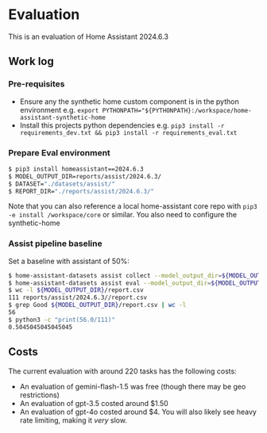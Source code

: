 # Evaluation

This is an evaluation of Home Assistant 2024.6.3

## Work log

### Pre-requisites

- Ensure any the synthetic home custom component is in the python environment e.g. `export PYTHONPATH="${PYTHONPATH}:/workspace/home-assistant-synthetic-home`
- Install this projects python dependencies e.g. `pip3 install -r requirements_dev.txt && pip3 install -r requirements_eval.txt`

### Prepare Eval environment

```bash
$ pip3 install homeassistant==2024.6.3
$ MODEL_OUTPUT_DIR=reports/assist/2024.6.3/
$ DATASET="./datasets/assist/"
$ REPORT_DIR="./reports/assist/2024.6.3/"
```

Note that you can also reference a local home-assistant core repo with `pip3 -e install /workspace/core` or similar. You also need to configure the synthetic-home

### Assist pipeline baseline

Set a baseline with assistant of 50%:

```bash
$ home-assistant-datasets assist collect --model_output_dir=${MODEL_OUTPUT_DIR} --dataset=${DATASET} --models=assistant
$ home-assistant-datasets assist eval --model_output_dir=${MODEL_OUTPUT_DIR} --output_type=csv > ${REPORT_DIR}/report.csv
$ wc -l ${MODEL_OUTPUT_DIR}/report.csv
111 reports/assist/2024.6.3//report.csv
$ grep Good ${MODEL_OUTPUT_DIR}/report.csv | wc -l
56
$ python3 -c "print(56.0/111)"
0.5045045045045045
```

## Costs

The current evaluation with around 220 tasks has the following costs:
- An evaluation of gemini-flash-1.5 was free (though there may be geo restrictions)
- An evaluation of gpt-3.5 costed around $1.50
- An evaluation of gpt-4o costed around $4. You will also likely see heavy rate limiting, making it *very* slow.
